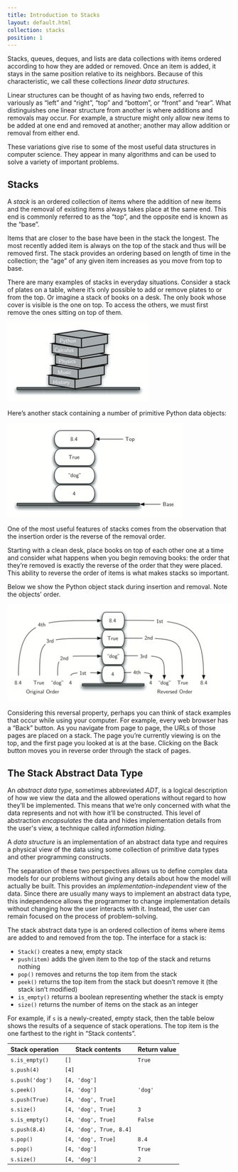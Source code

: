 ```yaml
---
title: Introduction to Stacks
layout: default.html
collection: stacks
position: 1
---
```


Stacks, queues, deques, and lists are data collections with items ordered according to how they are added or removed. Once an item is added, it stays in the same position relative to its neighbors. Because of this characteristic, we call these collections *linear data structures*.

Linear structures can be thought of as having two ends, referred to variously as “left” and “right”, “top” and “bottom”, or “front” and “rear”. What distinguishes one linear structure from another is where additions and removals may occur. For example, a structure might only allow new items to be added at one end and removed at another; another may allow addition or removal from either end.

These variations give rise to some of the most useful data structures in computer science. They appear in many algorithms and can be used to solve a variety of important problems.

Stacks
---

A *stack* is an ordered collection of items where the addition of new items and the removal of existing items always takes place at the same end. This end is commonly referred to as the “top”, and the opposite end is known as the “base”.

Items that are closer to the base have been in the stack the longest. The most recently added item is always on the top of the stack and thus will be removed first. The stack provides an ordering based on length of time in the collection; the “age” of any given item increases as you move from top to base.

There are many examples of stacks in everyday situations. Consider a stack of plates on a table, where it’s only possible to add or remove plates to or from the top. Or imagine a stack of books on a desk. The only book whose cover is visible is the one on top. To access the others, we must first remove the ones sitting on top of them.

![A stack of books](figures/bookstack2.png)

Here’s another stack containing a number of primitive Python data objects:

![A stack of primitive Python objects](figures/primitive.png)

One of the most useful features of stacks comes from the observation that the insertion order is the reverse of the removal order.

Starting with a clean desk, place books on top of each other one at a time and consider what happens when you begin removing books: the order that they’re removed is exactly the reverse of the order that they were placed. This ability to reverse the order of items is what makes stacks so important.

Below we show the Python object stack during insertion and removal. Note the objects’ order.

![The reversal property of stacks](figures/simple-reversal.png)

Considering this reversal property, perhaps you can think of stack examples that occur while using your computer. For example, every web browser has a “Back” button. As you navigate from page to page, the URLs of those pages are placed on a stack. The page you’re currently viewing is on the top, and the first page you looked at is at the base. Clicking on the Back button moves you in reverse order through the stack of pages.

The Stack Abstract Data Type
---

An *abstract data type*, sometimes abbreviated *ADT*, is a logical description of how we view the data and the allowed operations without regard to how they’ll be implemented. This means that we’re only concerned with what the data represents and not with how it’ll be constructed. This level of abstraction *encapsulates* the data and hides implementation details from the user's view, a technique called *information hiding*.

A *data structure* is an implementation of an abstract data type and requires a physical view of the data using some collection of primitive data types and other programming constructs.

The separation of these two perspectives allows us to define complex data models for our problems without giving any details about how the model will actually be built. This provides an *implementation-independent* view of the data. Since there are usually many ways to implement an abstract data type, this independence allows the programmer to change implementation details without changing how the user interacts with it. Instead, the user can remain focused on the process of problem-solving.

The stack abstract data type is an ordered collection of items where items are added to and removed from the top. The interface for a stack is:

-   `Stack()` creates a new, empty stack
-   `push(item)` adds the given item to the top of the stack and returns nothing
-   `pop()` removes and returns the top item from the stack
-   `peek()` returns the top item from the stack but doesn’t remove it (the stack isn’t modified)
-   `is_empty()` returns a boolean representing whether the stack is empty
-   `size()` returns the number of items on the stack as an integer

For example, if `s` is a newly-created, empty stack, then the table below shows the results of a sequence of stack operations. The top item is the one farthest to the right in “Stack contents”.

Stack operation | Stack contents | Return value
--- | --- | ---
`s.is_empty()` | `[]` | `True`
`s.push(4)` | `[4]` |
`s.push('dog')` | `[4, 'dog']` |
`s.peek()` | `[4, 'dog']` | `'dog'`
`s.push(True)` | `[4, 'dog', True]` |
`s.size()` | `[4, 'dog', True]` | `3`
`s.is_empty()` | `[4, 'dog', True]` | `False`
`s.push(8.4)` | `[4, 'dog', True, 8.4]` |
`s.pop()` | `[4, 'dog', True]` | `8.4`
`s.pop()` | `[4, 'dog']` | `True`
`s.size()` | `[4, 'dog']` | `2`

